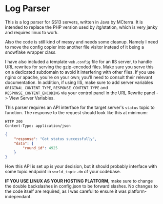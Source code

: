 # Log Parser
This is a log parser for SS13 servers, written in Java by MCterra. It is intended to replace the PHP version used by /tg/station, which is very janky and requires linux to work.

Also the code is still kind of messy and needs some cleanup. Namely I need to move the config copier into another file visitor instead of it being a snowflake wrapper class.

I have also included a template `web.config` file for an IIS server, to handle URL rewrites for serving the gzip-encoded files. Make sure you serve this on a dedicated subdomain to avoid it interfering with other files. If you use nginx or apache, you're on your own; you'll need to consult their relevant documentation. In addition, if using IIS, make sure to add server variables `ORIGINAL_CONTENT_TYPE`, `RESPONSE_CONTENT_TYPE` and `RESPONSE_CONTENT_ENCODING` via your control panel in the URL Rewrite panel -> View Server Variables.

This parser requires an API interface for the target server's `status` topic to function. The response to the request should look like this at minimum:
```
HTTP 200
Content-Type: application/json
```
```json
{
	"response": "Got status successfully",
	"data": {
		"round_id": 4925
	}
}
```
How this API is set up is your decision, but it should probably interface with some topic endpoint in `world_topic.dm` of your codebase.

**IF YOU USE LINUX AS YOUR HOSTING PLATFORM**, make sure to change the double backslashes in config.json to be forward slashes. No changes to the code itself are required, as I was careful to ensure it was platform-independant.
